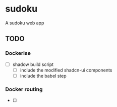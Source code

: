# sudoku
A sudoku web app


## TODO

### Dockerise

- [ ] shadow build script
  - [ ] include the modified shadcn-ui components
  - [ ] include the babel step

### Docker routing

- [ ] 
